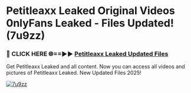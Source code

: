 # Petitleaxx Leaked Original Videos 0nlyFans Leaked - Files Updated! (7u9zz)

<h3>🔴 CLICK HERE 🌐==►► <a href="https://tinyurl.com/ehrbuxhb" rel="nofollow">Petitleaxx Leaked Updated Files</a></h3>

Get Petitleaxx Leaked and all content. Now you can access all videos and pictures of Petitleaxx Leaked. New Updated Files 2025!

[![7u9zz](https://i.imgur.com/lVYEuWS.gif)](https://tinyurl.com/ehrbuxhb)
